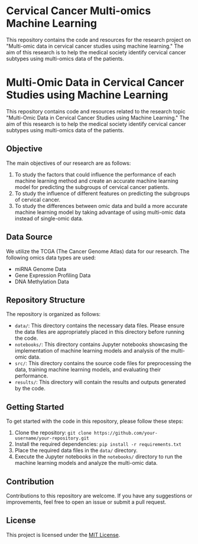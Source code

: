 # Cervical Cancer Multi-omics Machine Learning

This repository contains the code and resources for the research project on "Multi-omic data in cervical cancer studies using machine learning." The aim of this research is to help the medical society identify cervical cancer subtypes using multi-omics data of the patients.

# Multi-Omic Data in Cervical Cancer Studies using Machine Learning

This repository contains code and resources related to the research topic "Multi-Omic Data in Cervical Cancer Studies using Machine Learning." The aim of this research is to help the medical society identify cervical cancer subtypes using multi-omics data of the patients.

## Objective

The main objectives of our research are as follows:

1. To study the factors that could influence the performance of each machine learning method and create an accurate machine learning model for predicting the subgroups of cervical cancer patients.
2. To study the influence of different features on predicting the subgroups of cervical cancer.
3. To study the differences between omic data and build a more accurate machine learning model by taking advantage of using multi-omic data instead of single-omic data.

## Data Source

We utilize the TCGA (The Cancer Genome Atlas) data for our research. The following omics data types are used:

- miRNA Genome Data
- Gene Expression Profiling Data
- DNA Methylation Data

## Repository Structure

The repository is organized as follows:

- `data/`: This directory contains the necessary data files. Please ensure the data files are appropriately placed in this directory before running the code.
- `notebooks/`: This directory contains Jupyter notebooks showcasing the implementation of machine learning models and analysis of the multi-omic data.
- `src/`: This directory contains the source code files for preprocessing the data, training machine learning models, and evaluating their performance.
- `results/`: This directory will contain the results and outputs generated by the code.

## Getting Started

To get started with the code in this repository, please follow these steps:

1. Clone the repository: `git clone https://github.com/your-username/your-repository.git`
2. Install the required dependencies: `pip install -r requirements.txt`
3. Place the required data files in the `data/` directory.
4. Execute the Jupyter notebooks in the `notebooks/` directory to run the machine learning models and analyze the multi-omic data.

## Contribution

Contributions to this repository are welcome. If you have any suggestions or improvements, feel free to open an issue or submit a pull request.

## License

This project is licensed under the [MIT License](LICENSE).


